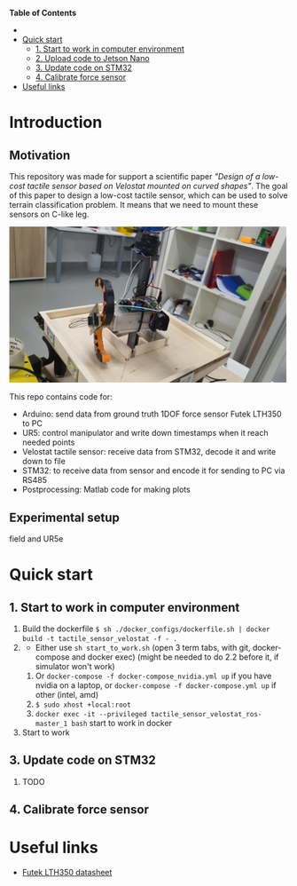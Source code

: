 **Table of Contents**
- [](#)
- [Quick start](#quick-start)
  - [1. Start to work in computer environment](#1-start-to-work-in-computer-environment)
  - [2. Upload code to Jetson Nano](#2-upload-code-to-jetson-nano)
  - [3. Update code on STM32](#3-update-code-on-stm32)
  - [4. Calibrate force sensor](#4-calibrate-force-sensor)
- [Useful links](#useful-links)

# Introduction
## Motivation
This repository was made for support a scientific paper *"Design of a low-cost tactile sensor based on Velostat mounted on curved shapes"*. The goal of this paper to design a low-cost tactile sensor, which can be used to solve terrain classification problem. It means that we need to mount these sensors on C-like leg.

<img src="figs/experimental_setup1.jpg" width="500" >

This repo contains code for:
* Arduino: send data from ground truth 1DOF force sensor Futek LTH350 to PC
* UR5: control manipulator and write down timestamps when it reach needed points
* Velostat tactile sensor: receive data from STM32, decode it and write down to file
* STM32: to receive data from sensor and encode it for sending to PC via RS485
* Postprocessing: Matlab code for making plots

## Experimental setup
field and UR5e



# Quick start
## 1. Start to work in computer environment
1. Build the dockerfile ```$ sh ./docker_configs/dockerfile.sh | docker build -t tactile_sensor_velostat -f - .```
2. * Either use ```sh start_to_work.sh``` (open 3 term tabs, with git, docker-compose and docker exec) (might be needed to do 2.2 before it, if simulator won't work)
   1. Or ```docker-compose -f docker-compose_nvidia.yml up``` if you have nvidia on a laptop, or ```docker-compose -f docker-compose.yml up``` if other (intel, amd)
   2.  ```$ sudo xhost +local:root```
   3.   ```docker exec -it --privileged tactile_sensor_velostat_ros-master_1 bash``` start to work in docker
3. Start to work

## 3. Update code on STM32
1. TODO


## 4. Calibrate force sensor




# Useful links
* [Futek LTH350 datasheet](https://www.futek.com/store/load-cells/through-hole-load-cells/donut-through-hole-LTH350/FSH04304)
